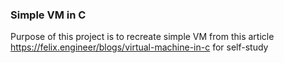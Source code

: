 ### Simple VM in C
Purpose of this project is to recreate simple VM from this article
https://felix.engineer/blogs/virtual-machine-in-c for self-study
